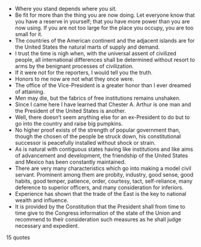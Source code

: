  - Where you stand depends where you sit.
 - Be fit for more than the thing you are now doing. Let everyone know that you have a reserve in yourself; that you have more power than you are now using. If you are not too large for the place you occupy, you are too small for it.
 - The countries of the American continent and the adjacent islands are for the United States the natural marts of supply and demand.
 - I trust the time is nigh when, with the universal assent of civilized people, all international differences shall be determined without resort to arms by the benignant processes of civilization.
 - If it were not for the reporters, I would tell you the truth.
 - Honors to me now are not what they once were.
 - The office of the Vice-President is a greater honor than I ever dreamed of attaining.
 - Men may die, but the fabrics of free institutions remains unshaken.
 - Since I came here I have learned that Chester A. Arthur is one man and the President of the United States is another.
 - Well, there doesn’t seem anything else for an ex-President to do but to go into the country and raise big pumpkins.
 - No higher proof exists of the strength of popular government than, though the chosen of the people be struck down, his constitutional successor is peacefully installed without shock or strain.
 - As is natural with contiguous states having like institutions and like aims of advancement and development, the friendship of the United States and Mexico has been constantly maintained.
 - There are very many characteristics which go into making a model civil servant. Prominent among them are probity, industry, good sense, good habits, good temper, patience, order, courtesy, tact, self-reliance, many deference to superior officers, and many consideration for inferiors.
 - Experience has shown that the trade of the East is the key to national wealth and influence.
 - It is provided by the Constitution that the President shall from time to time give to the Congress information of the state of the Union and recommend to their consideration such measures as he shall judge necessary and expedient.

15 quotes